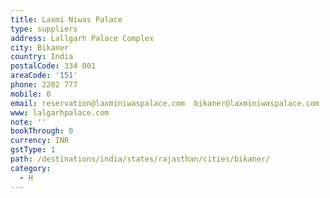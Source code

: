 ```yaml
---
title: Laxmi Niwas Palace
type: suppliers
address: Lallgarh Palace Complex
city: Bikaner
country: India
postalCode: 334 001
areaCode: '151'
phone: 2202 777
mobile: 0
email: reservation@laxminiwaspalace.com  bikaner@laxminiwaspalace.com
www: lalgarhpalace.com
note: ''
bookThrough: 0
currency: INR
gstType: 1
path: /destinations/india/states/rajasthan/cities/bikaner/
category:
  - H
---
```


